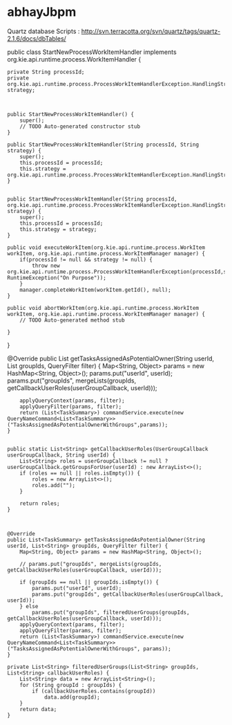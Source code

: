 # abhayJbpm

Quartz database Scripts : http://svn.terracotta.org/svn/quartz/tags/quartz-2.1.6/docs/dbTables/









public class StartNewProcessWorkItemHandler implements org.kie.api.runtime.process.WorkItemHandler	{

	private String processId;
	private org.kie.api.runtime.process.ProcessWorkItemHandlerException.HandlingStrategy strategy;
	
	

	public StartNewProcessWorkItemHandler() {
		super();
		// TODO Auto-generated constructor stub
	}

	public StartNewProcessWorkItemHandler(String processId, String strategy) {
		super();
		this.processId = processId;
		this.strategy = org.kie.api.runtime.process.ProcessWorkItemHandlerException.HandlingStrategy.valueOf(strategy);
	}
	

	public StartNewProcessWorkItemHandler(String processId, org.kie.api.runtime.process.ProcessWorkItemHandlerException.HandlingStrategy strategy) {
		super();
		this.processId = processId;
		this.strategy = strategy;
	}

	public void executeWorkItem(org.kie.api.runtime.process.WorkItem workItem, org.kie.api.runtime.process.WorkItemManager manager) {
		if(processId != null && strategy != null) {
			throw new org.kie.api.runtime.process.ProcessWorkItemHandlerException(processId,strategy,new RuntimeException("On Purpose"));
		}
		manager.completeWorkItem(workItem.getId(), null);
	}

	public void abortWorkItem(org.kie.api.runtime.process.WorkItem workItem, org.kie.api.runtime.process.WorkItemManager manager) {
		// TODO Auto-generated method stub
		
	}
}


@Override
	public List<TaskSummary> getTasksAssignedAsPotentialOwner(String userId, List<String> groupIds, QueryFilter filter) {
	    Map<String, Object> params = new HashMap<String, Object>();
        params.put("userId", userId);        
        params.put("groupIds", mergeLists(groupIds, getCallbackUserRoles(userGroupCallback, userId)));
        
        applyQueryContext(params, filter);
        applyQueryFilter(params, filter);
        return (List<TaskSummary>) commandService.execute(new QueryNameCommand<List<TaskSummary>>("TasksAssignedAsPotentialOwnerWithGroups",params));
	}

	
    public static List<String> getCallbackUserRoles(UserGroupCallback userGroupCallback, String userId) {
		List<String> roles = userGroupCallback != null ? userGroupCallback.getGroupsForUser(userId) : new ArrayList<>();
		if (roles == null || roles.isEmpty()) {
			roles = new ArrayList<>();
			roles.add("");
		}

		return roles;
	}
	


	@Override
	public List<TaskSummary> getTasksAssignedAsPotentialOwner(String userId, List<String> groupIds,	QueryFilter filter) {
		Map<String, Object> params = new HashMap<String, Object>();

		// params.put("groupIds", mergeLists(groupIds, getCallbackUserRoles(userGroupCallback, userId)));

		if (groupIds == null || groupIds.isEmpty()) {
			params.put("userId", userId);
			params.put("groupIds", getCallbackUserRoles(userGroupCallback, userId));
		} else 
			params.put("groupIds", filteredUserGroups(groupIds, getCallbackUserRoles(userGroupCallback, userId)));
		applyQueryContext(params, filter);
		applyQueryFilter(params, filter);
		return (List<TaskSummary>) commandService.execute(new QueryNameCommand<List<TaskSummary>>("TasksAssignedAsPotentialOwnerWithGroups", params));
	}

	private List<String> filteredUserGroups(List<String> groupIds, List<String> callbackUserRoles) {
		List<String> data = new ArrayList<String>();
		for (String groupId : groupIds) {
			if (callbackUserRoles.contains(groupId))
				data.add(groupId);
		}
		return data;
	}
